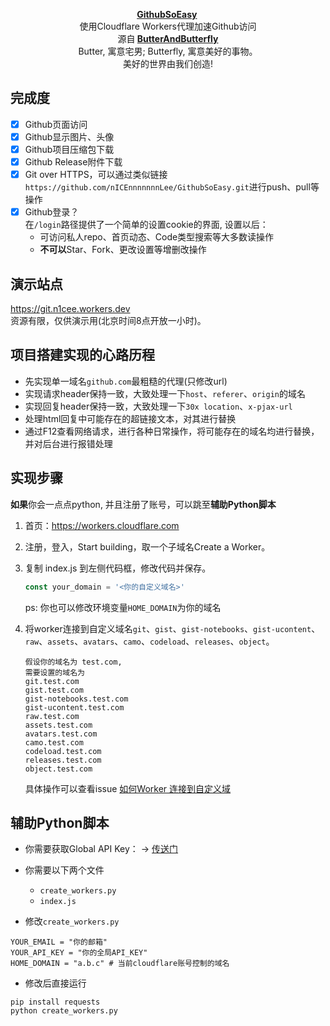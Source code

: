 <p align="center">
      <strong>
        <a href="https://github.com/nICEnnnnnnnLee/GithubSoEasy" target="_blank">GithubSoEasy</a>&nbsp;
      </strong>
  <br>
        使用Cloudflare Workers代理加速Github访问
  <br>
      源自<strong>
        <a href="https://github.com/ButterAndButterfly" target="_blank">ButterAndButterfly</a><br>
      </strong>  
        Butter, 寓意宅男; Butterfly, 寓意美好的事物。 
        <br/> 美好的世界由我们创造!  
</p>


## 完成度  
- [x] Github页面访问  
- [x] Github显示图片、头像  
- [x] Github项目压缩包下载  
- [x] Github Release附件下载  
- [x] Git over HTTPS，可以通过类似链接`https://github.com/nICEnnnnnnnLee/GithubSoEasy.git`进行push、pull等操作  
- [x] Github登录？  
在`/login`路径提供了一个简单的设置cookie的界面, 设置以后：
  + 可访问私人repo、首页动态、Code类型搜索等大多数读操作
  + **不可以**Star、Fork、更改设置等增删改操作    


## 演示站点  
<https://git.n1cee.workers.dev>  
资源有限，仅供演示用(北京时间8点开放一小时)。  

## 项目搭建实现的心路历程  
+ 先实现单一域名`github.com`最粗糙的代理(只修改url)  
+ 实现请求header保持一致，大致处理一下`host`、`referer`、`origin`的域名  
+ 实现回复header保持一致，大致处理一下`30x location`、`x-pjax-url`  
+ 处理html回复中可能存在的超链接文本，对其进行替换  
+ 通过F12查看网络请求，进行各种日常操作，将可能存在的域名均进行替换，并对后台进行报错处理  


## 实现步骤  
**如果**你会一点点python, 并且注册了账号，可以跳至**辅助Python脚本**
1. 首页：https://workers.cloudflare.com
2. 注册，登入，Start building，取一个子域名Create a Worker。
3. 复制 index.js 到左侧代码框，修改代码并保存。  
    ```js
    const your_domain = '<你的自定义域名>'
    ```
    ps: 你也可以修改环境变量`HOME_DOMAIN`为你的域名

4. 将worker连接到自定义域名`git`、`gist`、`gist-notebooks`、`gist-ucontent`、`raw`、`assets`、`avatars`、`camo`、`codeload`、`releases`、`object`。  
    ```
    假设你的域名为 test.com,
    需要设置的域名为
    git.test.com
    gist.test.com
    gist-notebooks.test.com
    gist-ucontent.test.com
    raw.test.com
    assets.test.com
    avatars.test.com
    camo.test.com
    codeload.test.com
    releases.test.com
    object.test.com
    ```
    具体操作可以查看issue [如何Worker 连接到自定义域](https://github.com/nICEnnnnnnnLee/GithubSoEasy/issues/3)



## 辅助Python脚本  
+ 你需要获取Global API Key： -> [传送门](https://dash.cloudflare.com/profile/api-tokens)
+ 你需要以下两个文件
  + `create_workers.py`
  + `index.js`

+ 修改`create_workers.py`
```
YOUR_EMAIL = "你的邮箱"
YOUR_API_KEY = "你的全局API_KEY"
HOME_DOMAIN = "a.b.c" # 当前cloudflare账号控制的域名
```

+ 修改后直接运行
```
pip install requests
python create_workers.py
```